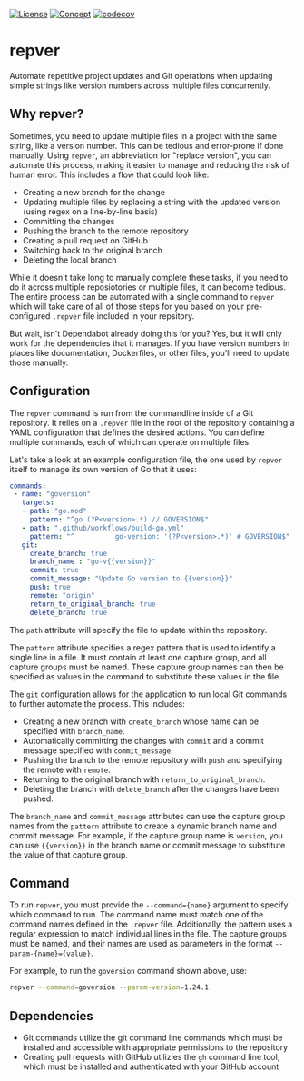 [![License](https://img.shields.io/badge/license-MIT-blue)](https://opensource.org/licenses/MIT) [![Concept](https://img.shields.io/badge/Status-Concept-white)](https://guide.unitvectorylabs.com/bestpractices/status/#concept) [![codecov](https://codecov.io/gh/UnitVectorY-Labs/repver/graph/badge.svg?token=uW5nCgpegM)](https://codecov.io/gh/UnitVectorY-Labs/repver)

# repver

Automate repetitive project updates and Git operations when updating simple strings like version numbers across multiple files concurrently.

## Why repver?

Sometimes, you need to update multiple files in a project with the same string, like a version number. This can be tedious and error-prone if done manually.  Using `repver`, an abbreviation for "replace version", you can automate this process, making it easier to manage and reducing the risk of human error. This includes a flow that could look like:

- Creating a new branch for the change
- Updating multiple files by replacing a string with the updated version (using regex on a line-by-line basis)
- Committing the changes
- Pushing the branch to the remote repository
- Creating a pull request on GitHub
- Switching back to the original branch
- Deleting the local branch

While it doesn't take long to manually complete these tasks, if you need to do it across multiple reposiotories or multiple files, it can become tedious. The entire process can be automated with a single command to `repver` which will take care of all of those steps for you based on your pre-configured `.repver` file included in your repsitory.

But wait, isn't Dependabot already doing this for you? Yes, but it will only work for the dependencies that it manages. If you have version numbers in places like documentation, Dockerfiles, or other files, you’ll need to update those manually.

## Configuration

The `repver` command is run from the commandline inside of a Git repository. It relies on a `.repver` file in the root of the repository containing a YAML configuration that defines the desired actions. You can define multiple commands, each of which can operate on multiple files.

Let's take a look at an example configuration file, the one used by `repver` itself to manage its own version of Go that it uses:

```yaml
commands:
 - name: "goversion"
   targets:
   - path: "go.mod"
     pattern: "^go (?P<version>.*) // GOVERSION$"
   - path: ".github/workflows/build-go.yml"
     pattern: "^          go-version: '(?P<version>.*)' # GOVERSION$"
   git:
     create_branch: true
     branch_name : "go-v{{version}}"
     commit: true
     commit_message: "Update Go version to {{version}}"
     push: true
     remote: "origin"
     return_to_original_branch: true
     delete_branch: true
```

The `path` attribute will specify the file to update within the repository.

The `pattern` attribute specifies a regex pattern that is used to identify a single line in a file. It must contain at least one capture group, and all capture groups must be named. These capture group names can then be specified as values in the command to substitute these values in the file.

The `git` configuration allows for the application to run local Git commands to further automate the process.  This includes:
  - Creating a new branch with `create_branch` whose name can be specified with `branch_name`.
  - Automatically committing the changes with `commit` and a commit message specified with `commit_message`.
  - Pushing the branch to the remote repository with `push` and specifying the remote with `remote`.
  - Returning to the original branch with `return_to_original_branch`.
  - Deleting the branch with `delete_branch` after the changes have been pushed.

The `branch_name` and `commit_message` attributes can use the capture group names from the `pattern` attribute to create a dynamic branch name and commit message. For example, if the capture group name is `version`, you can use `{{version}}` in the branch name or commit message to substitute the value of that capture group.

## Command

To run `repver`, you must provide the `--command={name}` argument to specify which command to run. The command name must match one of the command names defined in the `.repver` file. Additionally, the pattern uses a regular expression to match individual lines in the file. The capture groups must be named, and their names are used as parameters in the format `--param-{name}={value}`.

For example, to run the `goversion` command shown above, use:

```bash
repver --command=goversion --param-version=1.24.1
```

## Dependencies

- Git commands utilize the git command line commands which must be installed and accessible with appropriate permissions to the repository
- Creating pull requests with GitHub utilizies the `gh` command line tool, which must be installed and authenticated with your GitHub account
